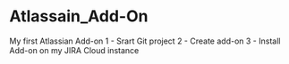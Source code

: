 # Atlassain_Add-On
My first Atlassian Add-on
1 - Srart Git project
2 - Create add-on 
3 - Install Add-on on my JIRA Cloud instance
